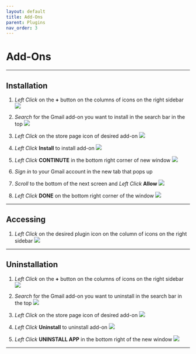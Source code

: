 ```yaml
---
layout: default
title: Add-Ons
parent: Plugins
nav_order: 3
---
```


# Add-Ons

---

## Installation

1. *Left Click* on the **+** button on the columns of icons on the right sidebar
    <img src = "https://github.com/Joonior-Programmer/Gmail_Docs/blob/master/assets/images/addAddOn.png?raw=true">

2. *Search* for the Gmail add-on you want to install in the search bar in the top
    <img src = "https://github.com/Joonior-Programmer/Gmail_Docs/blob/master/assets/images/searchAddOn.png?raw=true">

3. *Left Click* on the store page icon of desired add-on
    <img src = "https://github.com/Joonior-Programmer/Gmail_Docs/blob/master/assets/images/storeAddOn.png?raw=true">

4. *Left Click* **Install** to install add-on
    <img src = "https://github.com/Joonior-Programmer/Gmail_Docs/blob/master/assets/images/installAddOn.png?raw=true">

5. *Left Click* **CONTINUTE** in the bottom right corner of new window
    <img src = "https://github.com/Joonior-Programmer/Gmail_Docs/blob/master/assets/images/confirmAddOn.png?raw=true">

6. *Sign in* to your Gmail account in the new tab that pops up

7. *Scroll* to the bottom of the next screen and *Left Click* **Allow**
    <img src = "https://github.com/Joonior-Programmer/Gmail_Docs/blob/master/assets/images/allowAddOn.png?raw=true">

8. *Left Click* **DONE** on the bottom right corner of the window
    <img src = "https://github.com/Joonior-Programmer/Gmail_Docs/blob/master/assets/images/doneAddOn.png?raw=true">

---

## Accessing

1. *Left Click* on the desired plugin icon on the column of icons on the right sidebar
    <img src = "https://github.com/Joonior-Programmer/Gmail_Docs/blob/master/assets/images/accessAddOn.png?raw=true">

---

## Uninstallation

1. *Left Click* on the **+** button on the columns of icons on the right sidebar
    <img src = "https://github.com/Joonior-Programmer/Gmail_Docs/blob/master/assets/images/addAddOn.png?raw=true">

2. *Search* for the Gmail add-on you want to uninstall in the search bar in the top
    <img src = "https://github.com/Joonior-Programmer/Gmail_Docs/blob/master/assets/images/searchAddOn.png?raw=true">

3. *Left Click* on the store page icon of desired add-on
    <img src = "https://github.com/Joonior-Programmer/Gmail_Docs/blob/master/assets/images/storeInstalledAddOn.png?raw=true">

4. *Left Click* **Uninstall** to uninstall add-on
    <img src = "https://github.com/Joonior-Programmer/Gmail_Docs/blob/master/assets/images/uninstallAddOn.png?raw=true">

5. *Left Click* **UNINSTALL APP** in the bottom right of the new window
    <img src = "https://github.com/Joonior-Programmer/Gmail_Docs/blob/master/assets/images/uninstallAppAddOn.png?raw=true">

---